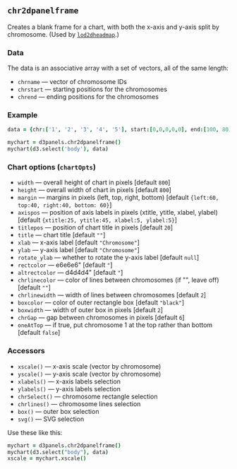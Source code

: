 ## `chr2dpanelframe`

Creates a blank frame for a chart, with both the x-axis and y-axis split by
chromosome. (Used by [`lod2dheadmap`](lod2dheatmap.md).)

### Data

The data is an associative array with a set of vectors, all of the same length:
- `chrname` &mdash; vector of chromosome IDs
- `chrstart` &mdash; starting positions for the chromosomes
- `chrend` &mdash; ending positions for the chromosomes

### Example

```coffeescript
data = {chr:['1', '2', '3', '4', '5'], start:[0,0,0,0,0], end:[100, 80, 65, 50, 50]}

mychart = d3panels.chr2dpanelframe()
mychart(d3.select('body'), data)
```

### Chart options (`chartOpts`)

- `width` &mdash; overall height of chart in pixels \[default `800`\]
- `height` &mdash; overall width of chart in pixels \[default `800`\]
- `margin` &mdash; margins in pixels (left, top, right, bottom) \[default `{left:60, top:40, right:40, bottom: 60}`\]
- `axispos` &mdash; position of axis labels in pixels (xtitle, ytitle, xlabel, ylabel) \[default `{xtitle:25, ytitle:45, xlabel:5, ylabel:5}`\]
- `titlepos` &mdash; position of chart title in pixels \[default `20`\]
- `title` &mdash; chart title \[default `""`\]
- `xlab` &mdash; x-axis label \[default `"Chromosome"`\]
- `ylab` &mdash; y-axis label \[default `"Chromosome"`\]
- `rotate_ylab` &mdash; whether to rotate the y-axis label \[default `null`\]
- `rectcolor` &mdash; e6e6e6" \[default `"`\]
- `altrectcolor` &mdash; d4d4d4" \[default `"`\]
- `chrlinecolor` &mdash; color of lines between chromosomes (if "", leave off) \[default `""`\]
- `chrlinewidth` &mdash; width of lines between chromosomes \[default `2`\]
- `boxcolor` &mdash; color of outer rectangle box \[default `"black"`\]
- `boxwidth` &mdash; width of outer box in pixels \[default `2`\]
- `chrGap` &mdash; gap between chromosomes in pixels \[default `6`\]
- `oneAtTop` &mdash; if true, put chromosome 1 at the top rather than bottom \[default `false`\]


### Accessors

- `xscale()` &mdash; x-axis scale (vector by chromosome)
- `yscale()` &mdash; y-axis scale (vector by chromosome)
- `xlabels()` &mdash; x-axis labels selection
- `ylabels()` &mdash; y-axis labels selection
- `chrSelect()` &mdash; chromosome rectangle selection
- `chrlines()` &mdash; chromosome lines selection
- `box()` &mdash; outer box selection
- `svg()` &mdash; SVG selection

Use these like this:

```coffeescript
mychart = d3panels.chr2dpanelframe()
mychart(d3.select("body"), data)
xscale = mychart.xscale()
```

